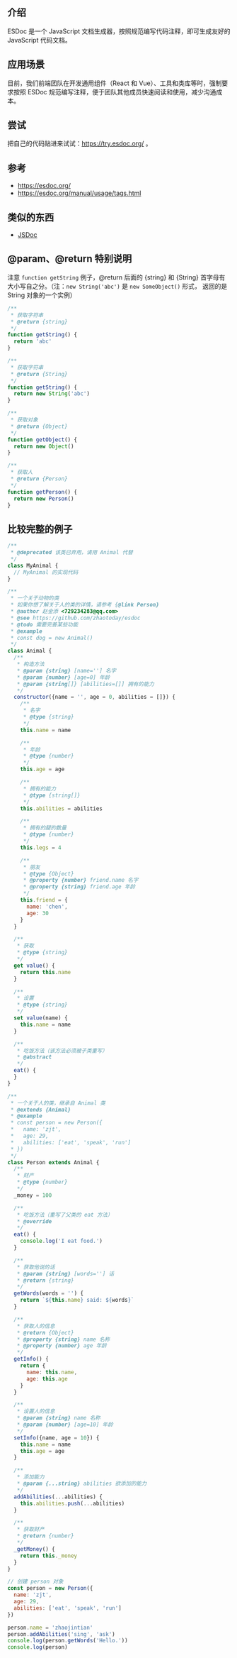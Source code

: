 ## 介绍
ESDoc 是一个 JavaScript 文档生成器，按照规范编写代码注释，即可生成友好的 JavaScript 代码文档。

## 应用场景
目前，我们前端团队在开发通用组件（React 和 Vue）、工具和类库等时，强制要求按照 ESDoc 规范编写注释，便于团队其他成员快速阅读和使用，减少沟通成本。

## 尝试
把自己的代码贴进来试试：https://try.esdoc.org/ 。

## 参考
- https://esdoc.org/
- https://esdoc.org/manual/usage/tags.html

## 类似的东西
- [JSDoc](http://usejsdoc.org/index.html)

## @param、@return 特别说明
注意 `function getString` 例子，@return 后面的 {string} 和 {String} 首字母有大小写自之分。（注：`new String('abc')` 是 `new SomeObject()` 形式， 返回的是 String 对象的一个实例）
```js
/**
 * 获取字符串
 * @return {string}
 */
function getString() {
  return 'abc'
}

/**
 * 获取字符串
 * @return {String}
 */
function getString() {
  return new String('abc')
}

/**
 * 获取对象
 * @return {Object}
 */
function getObject() {
  return new Object()
}

/**
 * 获取人
 * @return {Person}
 */
function getPerson() {
  return new Person()
}
```

## 比较完整的例子
```js
/**
 * @deprecated 该类已弃用，请用 Animal 代替
 */
class MyAnimal {
  // MyAnimal 的实现代码
}

/**
 * 一个关于动物的类
 * 如果你想了解关于人的类的详情，请参考 {@link Person}
 * @author 赵金添 <729234283@qq.com>
 * @see https://github.com/zhaotoday/esdoc
 * @todo 需要完善某些功能
 * @example
 * const dog = new Animal()
 */
class Animal {
  /**
   * 构造方法
   * @param {string} [name=''] 名字
   * @param {number} [age=0] 年龄
   * @param {string[]} [abilities=[]] 拥有的能力
   */
  constructor({name = '', age = 0, abilities = []}) {
    /**
     * 名字
     * @type {string}
     */
    this.name = name

    /**
     * 年龄
     * @type {number}
     */
    this.age = age

    /**
     * 拥有的能力
     * @type {string[]}
     */
    this.abilities = abilities

    /**
     * 拥有的腿的数量
     * @type {number}
     */
    this.legs = 4

    /**
     * 朋友
     * @type {Object}
     * @property {number} friend.name 名字
     * @property {string} friend.age 年龄
     */
    this.friend = {
      name: 'chen',
      age: 30
    }
  }

  /**
   * 获取
   * @type {string}
   */
  get value() {
    return this.name
  }

  /**
   * 设置
   * @type {string}
   */
  set value(name) {
    this.name = name
  }

  /**
   * 吃饭方法（该方法必须被子类重写）
   * @abstract
   */
  eat() {
  }
}

/**
 * 一个关于人的类，继承自 Animal 类
 * @extends {Animal}
 * @example
 * const person = new Person({
 *   name: 'zjt',
 *   age: 29,
 *   abilities: ['eat', 'speak', 'run']
 * })
 */
class Person extends Animal {
  /**
   * 财产
   * @type {number}
   */
  _money = 100

  /**
   * 吃饭方法（重写了父类的 eat 方法）
   * @override
   */
  eat() {
    console.log('I eat food.')
  }

  /**
   * 获取他说的话
   * @param {string} [words=''] 话
   * @return {string}
   */
  getWords(words = '') {
    return `${this.name} said: ${words}`
  }

  /**
   * 获取人的信息
   * @return {Object}
   * @property {string} name 名称
   * @property {number} age 年龄
   */
  getInfo() {
    return {
      name: this.name,
      age: this.age
    }
  }

  /**
   * 设置人的信息
   * @param {string} name 名称
   * @param {number} [age=10] 年龄
   */
  setInfo({name, age = 10}) {
    this.name = name
    this.age = age
  }

  /**
   * 添加能力
   * @param {...string} abilities 欲添加的能力
   */
  addAbilities(...abilities) {
    this.abilities.push(...abilities)
  }

  /**
   * 获取财产
   * @return {number}
   */
  _getMoney() {
    return this._money
  }
}

// 创建 person 对象
const person = new Person({
  name: 'zjt',
  age: 29,
  abilities: ['eat', 'speak', 'run']
})

person.name = 'zhaojintian'
person.addAbilities('sing', 'ask')
console.log(person.getWords('Hello.'))
console.log(person)
```
